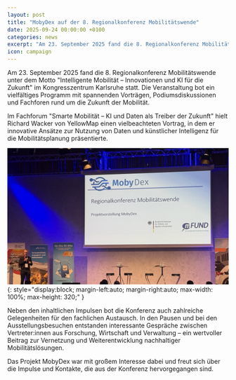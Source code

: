 ```yaml
---
layout: post
title: "MobyDex auf der 8. Regionalkonferenz Mobilitätswende"
date: 2025-09-24 00:00:00 +0100
categories: news
excerpt: "Am 23. September 2025 fand die 8. Regionalkonferenz Mobilitätswende im Kongresszentrum Karlsruhe statt."
icon: campaign
---
```


Am 23. September 2025 fand die 8. Regionalkonferenz Mobilitätswende unter dem Motto "Intelligente Mobilität – Innovationen und KI für die Zukunft" im Kongresszentrum Karlsruhe statt. Die Veranstaltung bot ein vielfältiges Programm mit spannenden Vorträgen, Podiumsdiskussionen und Fachforen rund um die Zukunft der Mobilität.

Im Fachforum "Smarte Mobilität – KI und Daten als Treiber der Zukunft" hielt Richard Wacker von YellowMap einen vielbeachteten Vortrag, in dem er innovative Ansätze zur Nutzung von Daten und künstlicher Intelligenz für die Mobilitätsplanung präsentierte.

![MobyDex Vortrag](/assets/images/regionalkonferenz.jpg){: style="display:block; margin-left:auto; margin-right:auto; max-width: 100%; max-height: 320;" }

Neben den inhaltlichen Impulsen bot die Konferenz auch zahlreiche Gelegenheiten für den fachlichen Austausch. In den Pausen und bei den Ausstellungsbesuchen entstanden interessante Gespräche zwischen Vertreter:innen aus Forschung, Wirtschaft und Verwaltung – ein wertvoller Beitrag zur Vernetzung und Weiterentwicklung nachhaltiger Mobilitätslösungen.

Das Projekt MobyDex war mit großem Interesse dabei und freut sich über die Impulse und Kontakte, die aus der Konferenz hervorgegangen sind.
